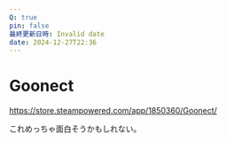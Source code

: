 ```yaml
---
Q: true
pin: false
最終更新日時: Invalid date
date: 2024-12-27T22:36
---
```

# Goonect

https://store.steampowered.com/app/1850360/Goonect/

これめっちゃ面白そうかもしれない。